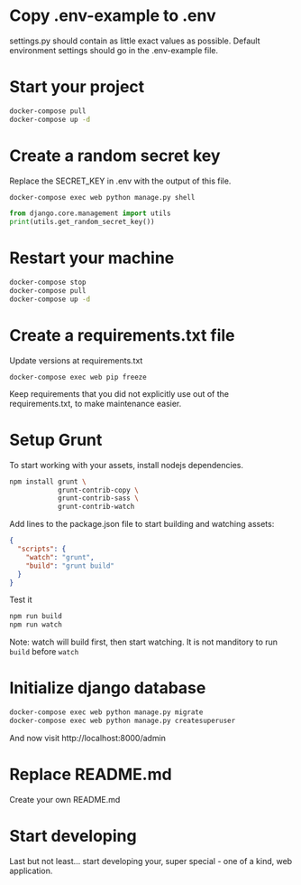 Copy .env-example to .env
===

settings.py should contain as little exact values as possible. Default environment settings
should go in the .env-example file.

Start your project
===

```bash
docker-compose pull
docker-compose up -d

```

Create a random secret key
===

Replace the SECRET_KEY in .env with the output of this file.

```bash
docker-compose exec web python manage.py shell
```

```python
from django.core.management import utils
print(utils.get_random_secret_key())
```

Restart your machine
===

```bash
docker-compose stop
docker-compose pull
docker-compose up -d
```

Create a requirements.txt file
===

Update versions at requirements.txt

```
docker-compose exec web pip freeze
```

Keep requirements that you did not explicitly use out of the requirements.txt, to make maintenance easier.

Setup Grunt
===

To start working with your assets, install nodejs dependencies.

```bash
npm install grunt \
            grunt-contrib-copy \
            grunt-contrib-sass \
            grunt-contrib-watch
```

Add lines to the package.json file to start building and watching assets:

```json
{
  "scripts": {
    "watch": "grunt",
    "build": "grunt build"
  }
}
```

Test it 

```bash
npm run build
npm run watch
```

Note: watch will build first, then start watching. It is not manditory to run `build` before `watch`


Initialize django database
===

```bash
docker-compose exec web python manage.py migrate
docker-compose exec web python manage.py createsuperuser
```

And now visit http://localhost:8000/admin

Replace README.md
===

Create your own README.md

Start developing
===

Last but not least... start developing your, super special - one of a kind, web application.